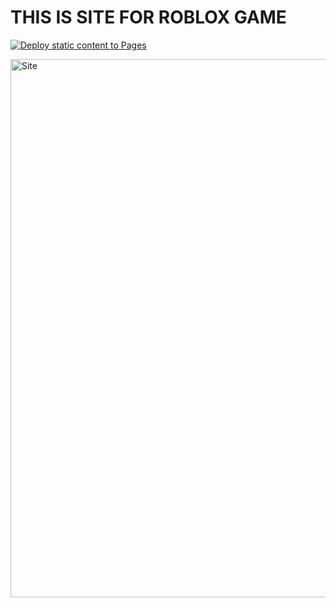 # THIS IS SITE FOR ROBLOX GAME

[![Deploy static content to Pages](https://github.com/PhenixHosting/IAEA/actions/workflows/static.yml/badge.svg)](https://github.com/PhenixHosting/IAEA/actions/workflows/static.yml)

<img width="1246" height="861" alt="Site" src="https://github.com/user-attachments/assets/faa6104d-4d2b-4845-9f8c-eeec9c238a0f" />
